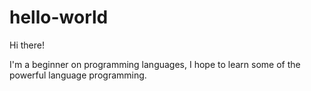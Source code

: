 # hello-world

Hi there!

I'm a beginner on programming languages, I hope to learn some of the powerful language programming.

